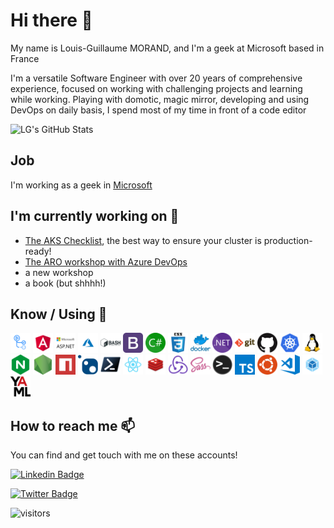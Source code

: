 # Hi there 👋

My name is Louis-Guillaume MORAND, and I'm a geek at Microsoft based in France

I'm a versatile Software Engineer with over 20 years of comprehensive experience, focused on working with challenging projects and learning while working. Playing with domotic, magic mirror, developing and using DevOps on daily basis, I spend most of my time in front of a code editor


![LG's GitHub Stats](https://github-readme-stats.vercel.app/api?username=lgmorand&show_icons=true)

## Job

I'm working as a geek in [Microsoft](https://github.com/microsoft)

## I'm currently working on 🔭

- [The AKS Checklist](http://www.the-aks-checklist.com), the best way to ensure your cluster is production-ready!
- [The ARO workshop with Azure DevOps](stoaroworkshop.z6.web.core.windows.net/)
- a new workshop
- a book (but shhhh!)


## Know / Using 🧠

<img src="https://github.com/github/explore/blob/main/topics/actions/actions.png?raw=true" height="32" /> <img src="https://github.com/github/explore/blob/main/topics/angular/angular.png?raw=true" height="32" /> <img src="https://github.com/github/explore/blob/main/topics/aspnet/aspnet.png?raw=true" height="32" /> <img src="https://github.com/github/explore/blob/main/topics/azure/azure.png?raw=true" height="32" /> <img src="https://github.com/github/explore/blob/main/topics/bash/bash.png?raw=true" height="32" /> <img src="https://github.com/github/explore/blob/main/topics/bootstrap/bootstrap.png?raw=true" height="32" /> <img src="https://github.com/github/explore/blob/main/topics/csharp/csharp.png?raw=true" height="32" /> <img src="https://github.com/github/explore/blob/main/topics/css/css.png?raw=true" height="32" /> <img src="https://github.com/github/explore/blob/main/topics/docker/docker.png?raw=true" height="32" /> <img src="https://github.com/github/explore/blob/main/topics/dotnet/dotnet.png?raw=true" height="32" /> <img src="https://github.com/github/explore/blob/main/topics/git/git.png?raw=true" height="32" /> <img src="https://github.com/github/explore/blob/main/topics/github/github.png?raw=true" height="32" /> <img src="https://github.com/github/explore/blob/main/topics/kubernetes/kubernetes.png?raw=true" height="32" /> <img src="https://github.com/github/explore/blob/main/topics/linux/linux.png?raw=true" height="32" /> <img src="https://github.com/github/explore/blob/main/topics/nginx/nginx.png?raw=true" height="32" /> <img src="https://github.com/github/explore/blob/main/topics/nodejs/nodejs.png?raw=true" height="32" /> <img src="https://github.com/github/explore/blob/main/topics/npm/npm.png?raw=true" height="32" /> <img src="https://github.com/github/explore/blob/main/topics/nuget/nuget.png?raw=true" height="32" /> <img src="https://github.com/github/explore/blob/main/topics/powershell/powershell.png?raw=true" height="32" /> <img src="https://github.com/github/explore/blob/main/topics/react/react.png?raw=true" height="32" /> <img src="https://github.com/github/explore/blob/main/topics/redis/redis.png?raw=true" height="32" /> <img src="https://github.com/github/explore/blob/main/topics/redux/redux.png?raw=true" height="32" /> <img src="https://github.com/github/explore/blob/main/topics/sass/sass.png?raw=true" height="32" /> <img src="https://github.com/github/explore/blob/main/topics/terminal/terminal.png?raw=true" height="32" /> <img src="https://github.com/github/explore/blob/main/topics/typescript/typescript.png?raw=true" height="32" /> <img src="https://github.com/github/explore/blob/main/topics/ubuntu/ubuntu.png?raw=true" height="32" /> <img src="https://github.com/github/explore/blob/main/topics/visual-studio-code/visual-studio-code.png?raw=true" height="32" /> <img src="https://github.com/github/explore/blob/main/topics/webpack/webpack.png?raw=true" height="32" /> <img src="https://github.com/github/explore/blob/main/topics/yaml/yaml.png?raw=true" height="32" />

## How to reach me 📫

You can find and get touch with me on these accounts!

[![Linkedin Badge](https://img.shields.io/badge/lgmorand-follow%20on%20linkedin-blue?style=for-the-badge&logo=linkedin)](https://www.linkedin.com/in/lgmorand/)

[![Twitter Badge](https://img.shields.io/badge/lgmorand-follow%20on%20twitter-blue?style=for-the-badge&logo=twitter)](https://twitter.com/lgmorand/)

![visitors](https://img.shields.io/badge/dynamic/json?color=informational&label=visitor%20count&query=value&url=https%3A%2F%2Fapi.countapi.xyz%2Fhit%2Flgmorand.lgmorand%2Freadme)
